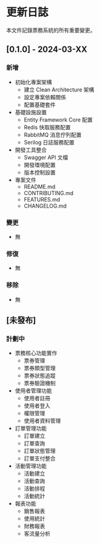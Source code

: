 # 更新日誌

本文件記錄票務系統的所有重要變更。

## [0.1.0] - 2024-03-XX

### 新增
- 初始化專案架構
  - 建立 Clean Architecture 架構
  - 設定專案依賴關係
  - 配置基礎套件
- 基礎設施設置
  - Entity Framework Core 配置
  - Redis 快取服務配置
  - RabbitMQ 消息佇列配置
  - Serilog 日誌服務配置
- 開發工具整合
  - Swagger API 文檔
  - 開發環境配置
  - 版本控制設置
- 專案文件
  - README.md
  - CONTRIBUTING.md
  - FEATURES.md
  - CHANGELOG.md

### 變更
- 無

### 修復
- 無

### 移除
- 無

## [未發布]

### 計劃中
- 票務核心功能實作
  - 票券管理
  - 票券類型管理
  - 票券狀態追蹤
  - 票券驗證機制
- 使用者管理功能
  - 使用者註冊
  - 使用者登入
  - 權限管理
  - 使用者資料管理
- 訂單管理功能
  - 訂單建立
  - 訂單查詢
  - 訂單狀態管理
  - 訂單支付整合
- 活動管理功能
  - 活動建立
  - 活動查詢
  - 活動排程
  - 活動統計
- 報表功能
  - 銷售報表
  - 使用統計
  - 財務報表
  - 客流量分析 
